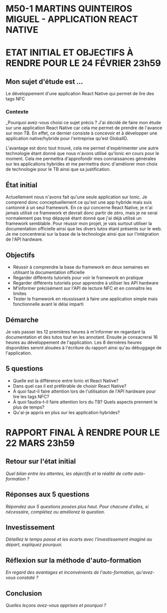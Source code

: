 # M50-1 MARTINS QUINTEIROS MIGUEL - APPLICATION REACT NATIVE

# ETAT INITIAL ET OBJECTIFS À RENDRE POUR LE 24 FÉVRIER 23h59

## Mon sujet d'étude est ...

Le développement d'une application React Native qui permet de lire des tags NFC

### Contexte

_Pourquoi avez-vous choisi ce sujet précis ? 
J'ai décidé de faire mon étude sur une application React Native car cela me permet de prendre de l'avance sur mon TB.
En effet, ce dernier consiste à concevoir et à développer une application native/hybride pour l'entreprise qu'est GlobalID.

L'avantage est donc tout trouvé, cela me permet d'expérimenter une autre technologie étant donné que nous n'avons utilisé qu'Ionic en cours pour le moment. Cela me permettra d'approfondir mes connaissances générales sur les applications hybrides et me permettra donc d'améliorer mon choix de technologie pour le TB ainsi que sa justification.

## État initial

Actuellement nous n'avons fait qu'une seule application sur Ionic. Je comprend donc conceptuellement ce qu'est une app hybride mais suis cantonné à un seul framework.
En ce qui concerne React Native, je n'ai jamais utilisé ce framework et devrait donc partir de zéro, mais je ne serai normalement pas trop dépaysé étant donné que j'ai déjà utilisé un framework semblable.
Pour réussir mon projet, je vais surtout utiliser la documentation officielle ainsi que les divers tutos étant présents sur le web. Je me concentrerai sur la base de la technologie ainsi que sur l'intégration de l'API hardware.

## Objectifs

- Réussir à comprendre la base du framework en deux semaines en utilisant la documentation officielle
- Regarder différents tutoriels pour voir le framework en pratique
- Regarder différents tutoriels pour apprendre à utiliser les API hardware
- M'informer précisément sur l'API de lecture NFC et en connaître les limites
- Tester le framework en réussissant à faire une application simple mais fonctionnelle avant le délai imparti

## Démarche

Je vais passer les 12 premières heures à m'informer en regardant la documentation et des tutos tout en les annotant.
Ensuite je consacrerai 16 heures au développement de l'application.
Les 8 dernières heures disponibles seront alouées à l'écriture du rapport ainsi qu'au débuggage de l'application.

## 5 questions

- Quelle est la différence entre Ionic et React Native?
- Dans quel cas il est préférable de choisir React Native?
- À quoi faut-il faire attention lors de l'utilisation de l'API hardware pour lire les tags NFC?
- À quoi faudra-t-il faire attention lors du TB? Quels aspects prennent le plus de temps?
- Qu'ai-je appris en plus sur les application hybrides?

# RAPPORT FINAL À RENDRE POUR LE 22 MARS 23h59

## Retour sur l'état initial

_Quel bilan entre les attentes, les objectifs et la réalité de cette auto-formation ?_

## Réponses aux 5 questions

_Répondez aux 5 questions posées plus haut. Pour chacune d'elles, si nécessaire, complétez ou améliorez la question._

## Investissement

_Détaillez le temps passé et les écarts avec l'investissement imaginé au départ, expliquez pourquoi._

## Réflexion sur la méthode d'auto-formation

_En regard des avantages et inconvénients de l'auto-formation, qu'avez-vous constaté ?_

## Conclusion

_Quelles leçons avez-vous apprises et pourquoi ?_
